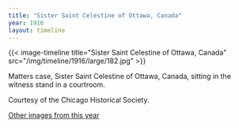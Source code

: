 ```yaml
---
title: "Sister Saint Celestine of Ottawa, Canada"
year: 1916
layout: timeline
---
```


{{< image-timeline title="Sister Saint Celestine of Ottawa, Canada" src="/img/timeline/1916/large/182.jpg" >}}


Matters case, Sister Saint Celestine of Ottawa, Canada, sitting in the witness stand in a courtroom. 

Courtesy of the Chicago Historical Society.  

[Other images from this year](/historical/timeline/1916)